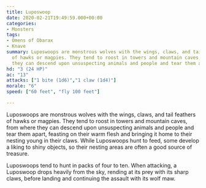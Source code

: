 ```yaml
---
title: Luposwoop
date: 2020-02-21T19:49:59.000+00:00
categories:
- Monsters
tags:
- Omens of Obarax
- Knave
summary: Luposwoops are monstrous wolves with the wings, claws, and tail feathers
  of hawks or magpies. They tend to roost in towers and mountain caves, from where
  they can descend upon unsuspecting animals and people and tear them apart.
hd: "3 (24 HP)"
ac: "13"
attacks: ["1 bite (1d6)","1 claw (1d4)"]
morale: "6"
speed: ["60 feet", "fly 100 feet"]

---
```


Luposwoops are monstrous wolves with the wings, claws, and tail feathers of hawks or magpies. They tend to roost in towers and mountain caves, from where they can descend upon unsuspecting animals and people and tear them apart, feasting on their warm flesh and bringing it home to their nesting young in their claws. While Luposwoops hunt to feed, some develop a liking to shiny objects, so their nesting areas are often a good source of treasure.

Luposwoops tend to hunt in packs of four to ten. When attacking, a Luposwoop drops heavily from the sky, rending at its prey with its sharp claws, before landing and continuing the assault with its wolf maw.